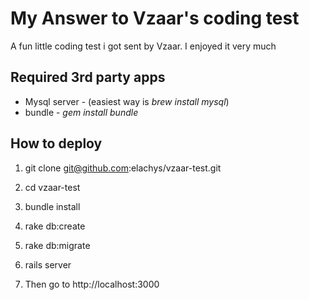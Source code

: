 # My Answer to Vzaar's coding test

A fun little coding test i got sent by Vzaar. I enjoyed it very much

## Required 3rd party apps
* Mysql server - (easiest way is *brew install mysql*)
* bundle - *gem install bundle*



## How to deploy
1. git clone git@github.com:elachys/vzaar-test.git
2. cd vzaar-test
3. bundle install
4. rake db:create
5. rake db:migrate
6. rails server

7. Then go to http://localhost:3000